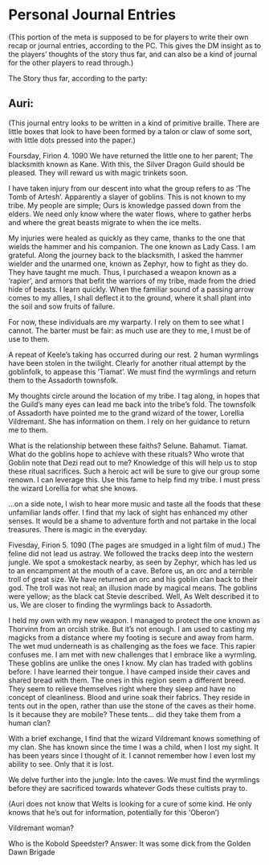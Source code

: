 



# Personal Journal Entries
(This portion of the meta is supposed to be for players to write their own recap or journal entries, according to the PC. This gives the DM insight as to the players’ thoughts of the story thus far, and can also be a kind of journal for the other players to read through.)

The Story thus far, according to the party:

## Auri:
(This journal entry looks to be written in a kind of primitive braille. There are little boxes that look to have been formed by a talon or claw of some sort, with little dots pressed into the paper.)

Foursday, Firion 4. 1090
We have returned the little one to her parent; The blacksmith known as Kane. With this, the Silver Dragon Guild should be pleased. They will reward us with magic trinkets soon.

I have taken injury from our descent into what the group refers to as ‘The Tomb of Artesh’. Apparently a slayer of goblins. This is not known to my tribe. My people are simple; Ours is knowledge passed down from the elders. We need only know where the water flows, where to gather herbs and where the great beasts migrate to when the ice melts.

My injuries were healed as quickly as they came, thanks to the one that wields the hammer and his companion. The one known as Lady Cass. I am grateful. Along the journey back to the blacksmith, I asked the hammer wielder and the unarmed one, known as Zephyr, how to fight as they do. They have taught me much. Thus, I purchased a weapon known as a ‘rapier’, and armors that befit the warriors of my tribe, made from the dried hide of beasts. I learn quickly. When the familiar sound of a passing arrow comes to my allies, I shall deflect it to the ground, where it shall plant into the soil and sow fruits of failure.

For now, these individuals are my warparty. I rely on them to see what I cannot. The barter must be fair: as much use are they to me, I must be of use to them. 

A repeat of Keele’s taking has occurred during our rest. 2 human wyrmlings have been stolen in the twilight. Clearly for another ritual attempt by the goblinfolk, to appease this ‘Tiamat’. We must find the wyrmlings and return them to the Assadorth townsfolk.

My thoughts circle around the location of my tribe. I tag along, in hopes that the Guild’s many eyes can lead me back into the tribe’s fold. The townsfolk of Assadorth have pointed me to the grand wizard of the tower, Lorellia Vildremant. She has information on them. I rely on her guidance to return me to them.

What is the relationship between these faiths? Selune. Bahamut. Tiamat. What do the goblins hope to achieve with these rituals? Who wrote that Goblin note that Dezi read out to me? Knowledge of this will help us to stop these ritual sacrifices. Such a heroic act will be sure to give our group some renown. I can leverage this. Use this fame to help find my tribe. I must press the wizard Lorellia for what she knows.

…on a side note, I wish to hear more music and taste all the foods that these unfamiliar lands offer. I find that my lack of sight has enhanced my other senses. It would be a shame to adventure forth and not partake in the local treasures. There is magic in the everyday.

Fivesday, Firion 5. 1090
(The pages are smudged in a light film of mud.)
The feline did not lead us astray. We followed the tracks deep into the western jungle. We spot a smokestack nearby, as seen by Zephyr, which has led us to an encampment at the mouth of a cave. Before us, an orc and a terrible troll of great size. 
We have returned an orc and his goblin clan back to their god. The troll was not real; an illusion made by magical means.
The goblins were yellow; as the black cat Stevie described. Well, As Welt described it to us. We are closer to finding the wyrmlings back to Assadorth.

I held my own with my new weapon. I managed to protect the one known as Thorvinn from an orcish strike. But it’s not enough. I am used to casting my magicks from a distance where my footing is secure and away from harm.  The wet mud underneath is as challenging as the foes we face.
This rapier confuses me. I am met with new challenges that I embrace like a wyrmling.
These goblins are unlike the ones I know. My clan has traded with goblins before. I have learned their tongue. I have camped inside their caves and shared bread with them. The ones in this region seem a different breed. They seem to relieve themselves right where they sleep and have no concept of cleanliness. Blood and urine soak their fabrics. They reside in tents out in the open, rather than use the stone of the caves as their home. Is it because they are mobile? These tents… did they take them from a human clan?

With a brief exchange, I find that the wizard Vildremant knows something of my clan. She has known since the time I was a child, when I lost my sight. It has been years since I thought of it. I cannot remember how I even lost my ability to see. Only that it is lost.

We delve further into the jungle. Into the caves. We must find the wyrmlings before they are sacrificed towards whatever Gods these cultists pray to.

(Auri does not know that Welts is looking for a cure of some kind. He only knows that he’s out for information, potentially for this ‘Oberon’)

Vildremant woman?

Who is the Kobold Speedster?
Answer: It was some dick from the Golden Dawn Brigade



